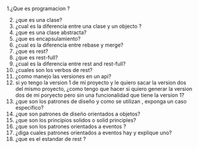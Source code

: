 1.¿Que es programacion ?

2. ¿que es una clase?
3. ¿cual es la diferencia entre una clase y un objecto ?
4. ¿que es una clase abstracta?
5. ¿que es encapsulamiento?
6. ¿cual es la diferencia entre rebase y merge?
7. ¿que es rest?
8. ¿que es rest-full?
9. ¿cual es la diferencia entre rest and rest-full?
10. ¿cuales son los verbos de rest?
11. ¿como manejo las versiones en un api?
12. si yo tengo la version 1 de mi proyecto y le quiero sacar la version dos del mismo proyecto,
    ¿como tengo que hacer si quiero generar la version dos de mi poryecto pero sin una funcionalidad que 
    tiene la version 1?
13. ¿que son los patrones de diseño y como se utilizan , exponga un caso especifico?
14. ¿que son patrones de diseño orientados a objetos?
15. ¿que son los principios solidos o solid principles?
16. ¿que son los patrones orientados a eventos ?
17. ¿diga cuales patrones orientados a eventos hay y explique uno?
18. ¿que es el estandar de rest ?

